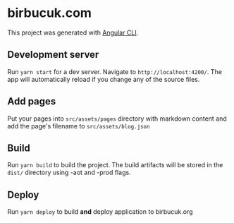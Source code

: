 # birbucuk.com

This project was generated with [Angular CLI](https://github.com/angular/angular-cli).

## Development server

Run `yarn start` for a dev server. Navigate to `http://localhost:4200/`. The app will automatically reload if you change any of the source files.

## Add pages

Put your pages into `src/assets/pages` directory with markdown content and add the page's filename to `src/assets/blog.json`

## Build

Run `yarn build` to build the project. The build artifacts will be stored in the `dist/` directory using -aot and -prod flags.

## Deploy

Run `yarn deploy` to build **and** deploy application to birbucuk.org
